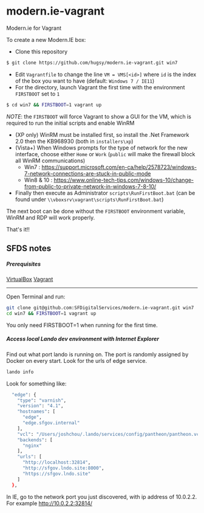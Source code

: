 # modern.ie-vagrant

Modern.ie for Vagrant 

To create a new Modern.IE box:
   * Clone this repository
   ```bash
   $ git clone https://github.com/hugsy/modern.ie-vagrant.git win7
   ```  
   * Edit `Vagrantfile` to change the line `VM = VMS[<id>]` where `id` is the index of the box you want to have (default: `Windows 7 / IE11`)
   * For the directory, launch Vagrant the first time with the environment `FIRSTBOOT` set to `1`
   ```bash
   $ cd win7 && FIRSTBOOT=1 vagrant up 
   ```
   _NOTE_: the `FIRSTBOOT` will force Vagrant to show a GUI for the VM, which is required to run the initial scripts and enable WinRM
   * (XP only) WinRM must be installed first, so install the .Net Framework 2.0 then the KB968930 (both in `installers\xp`) 
   * (Vista+) When Windows prompts for the type of network for the new interface, choose either `Home` or `Work` (`public` will make the firewall block 
   all WinRM communications)
      * Win7 : https://support.microsoft.com/en-ca/help/2578723/windows-7-network-connections-are-stuck-in-public-mode
      * Win8 & 10 : https://www.online-tech-tips.com/windows-10/change-from-public-to-private-network-in-windows-7-8-10/
   * Finally then execute as Administrator `scripts\RunFirstBoot.bat` (can be found under 
   `\\vboxsrv\vagrant\scripts\RunFirstBoot.bat`)
   
The next boot can be done without the `FIRSTBOOT` environment variable, WinRM and RDP will work properly. 
   
That's it!!


## SFDS notes

##### Prerequisites
[VirtualBox](https://www.virtualbox.org/)
[Vagrant](https://downloads.vagrantup.com)
***

Open Terminal and run:
```bash
git clone git@github.com:SFDigitalServices/modern.ie-vagrant.git win7
cd win7 && FIRSTBOOT=1 vagrant up
```
You only need FIRSTBOOT=1 when running for the first time.

##### Access local Lando dev environment with Internet Explorer
Find out what port lando is running on.  The port is randomly assigned by Docker on every start.  Look for the urls of edge service.
```bash
lando info
```
Look for something like:
```bash
  "edge": {
    "type": "varnish",
    "version": "4.1",
    "hostnames": [
      "edge",
      "edge.sfgov.internal"
    ],
    "vcl": "/Users/joshchou/.lando/services/config/pantheon/pantheon.vcl",
    "backends": [
      "nginx"
    ],
    "urls": [
      "http://localhost:32814",
      "http://sfgov.lndo.site:8000",
      "https://sfgov.lndo.site"
    ]
  },
```

In IE, go to the network port you just discovered, with ip address of 10.0.2.2.  For example http://10.0.2.2:32814/
